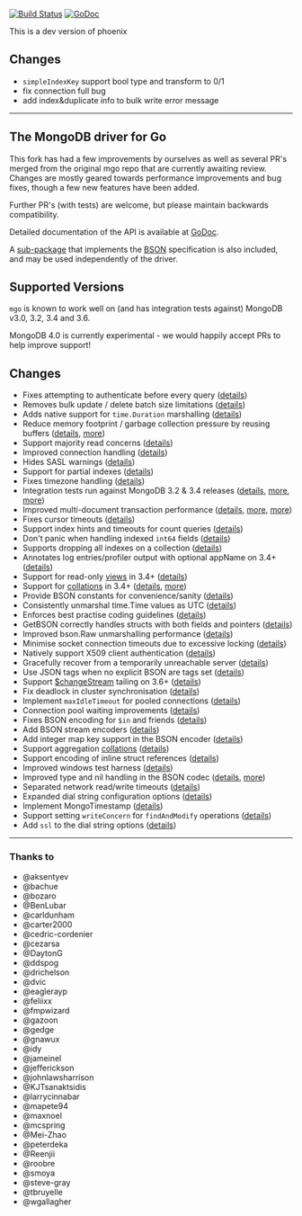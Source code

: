 [![Build Status](https://travis-ci.org/phoenixxliu/mgo.svg?branch=master)](https://travis-ci.org/phoenixxliu/mgo) [![GoDoc](https://godoc.org/github.com/phoenixxliu/mgo?status.svg)](https://godoc.org/github.com/phoenixxliu/mgo)

This is a dev version of phoenix
## Changes
* `simpleIndexKey` support bool type and transform to 0/1
* fix connection full bug
* add index&duplicate info to bulk write error message

-------------------------


The MongoDB driver for Go
-------------------------

This fork has had a few improvements by ourselves as well as several PR's merged from the original mgo repo that are currently awaiting review.
Changes are mostly geared towards performance improvements and bug fixes, though a few new features have been added.

Further PR's (with tests) are welcome, but please maintain backwards compatibility.

Detailed documentation of the API is available at
[GoDoc](https://godoc.org/github.com/phoenixxliu/mgo).

A [sub-package](https://godoc.org/github.com/phoenixxliu/mgo/bson) that implements the [BSON](http://bsonspec.org) specification is also included, and may be used independently of the driver.

## Supported Versions

`mgo` is known to work well on (and has integration tests against) MongoDB v3.0, 3.2, 3.4 and 3.6. 

MongoDB 4.0 is currently experimental - we would happily accept PRs to help improve support!

## Changes
* Fixes attempting to authenticate before every query ([details](https://github.com/go-mgo/mgo/issues/254))
* Removes bulk update / delete batch size limitations ([details](https://github.com/go-mgo/mgo/issues/288))
* Adds native support for `time.Duration` marshalling ([details](https://github.com/go-mgo/mgo/pull/373))
* Reduce memory footprint / garbage collection pressure by reusing buffers ([details](https://github.com/go-mgo/mgo/pull/229), [more](https://github.com/phoenixxliu/mgo/pull/56))
* Support majority read concerns ([details](https://github.com/phoenixxliu/mgo/pull/2))
* Improved connection handling ([details](https://github.com/phoenixxliu/mgo/pull/5))
* Hides SASL warnings ([details](https://github.com/phoenixxliu/mgo/pull/7))
* Support for partial indexes ([details](https://github.com/domodwyer/mgo/commit/5efe8eccb028238d93c222828cae4806aeae9f51))
* Fixes timezone handling ([details](https://github.com/go-mgo/mgo/pull/464))
* Integration tests run against MongoDB 3.2 & 3.4 releases ([details](https://github.com/phoenixxliu/mgo/pull/4), [more](https://github.com/phoenixxliu/mgo/pull/24), [more](https://github.com/phoenixxliu/mgo/pull/35))
* Improved multi-document transaction performance ([details](https://github.com/phoenixxliu/mgo/pull/10), [more](https://github.com/phoenixxliu/mgo/pull/11), [more](https://github.com/phoenixxliu/mgo/pull/16))
* Fixes cursor timeouts ([details](https://jira.mongodb.org/browse/SERVER-24899))
* Support index hints and timeouts for count queries ([details](https://github.com/phoenixxliu/mgo/pull/17))
* Don't panic when handling indexed `int64` fields ([details](https://github.com/go-mgo/mgo/issues/475))
* Supports dropping all indexes on a collection ([details](https://github.com/phoenixxliu/mgo/pull/25))
* Annotates log entries/profiler output with optional appName on 3.4+ ([details](https://github.com/phoenixxliu/mgo/pull/28))
* Support for read-only [views](https://docs.mongodb.com/manual/core/views/) in 3.4+ ([details](https://github.com/phoenixxliu/mgo/pull/33))
* Support for [collations](https://docs.mongodb.com/manual/reference/collation/) in 3.4+ ([details](https://github.com/phoenixxliu/mgo/pull/37), [more](https://github.com/phoenixxliu/mgo/pull/166))
* Provide BSON constants for convenience/sanity ([details](https://github.com/phoenixxliu/mgo/pull/41))
* Consistently unmarshal time.Time values as UTC ([details](https://github.com/phoenixxliu/mgo/pull/42))
* Enforces best practise coding guidelines ([details](https://github.com/phoenixxliu/mgo/pull/44))
* GetBSON correctly handles structs with both fields and pointers ([details](https://github.com/phoenixxliu/mgo/pull/40))
* Improved bson.Raw unmarshalling performance ([details](https://github.com/phoenixxliu/mgo/pull/49))
* Minimise socket connection timeouts due to excessive locking ([details](https://github.com/phoenixxliu/mgo/pull/52))
* Natively support X509 client authentication ([details](https://github.com/phoenixxliu/mgo/pull/55))
* Gracefully recover from a temporarily unreachable server ([details](https://github.com/phoenixxliu/mgo/pull/69))
* Use JSON tags when no explicit BSON are tags set ([details](https://github.com/phoenixxliu/mgo/pull/91))
* Support [$changeStream](https://docs.mongodb.com/manual/changeStreams/) tailing on 3.6+ ([details](https://github.com/phoenixxliu/mgo/pull/97))
* Fix deadlock in cluster synchronisation ([details](https://github.com/phoenixxliu/mgo/issues/120))
* Implement `maxIdleTimeout` for pooled connections ([details](https://github.com/phoenixxliu/mgo/pull/116))
* Connection pool waiting improvements ([details](https://github.com/phoenixxliu/mgo/pull/115))
* Fixes BSON encoding for `$in` and friends ([details](https://github.com/phoenixxliu/mgo/pull/128))
* Add BSON stream encoders ([details](https://github.com/phoenixxliu/mgo/pull/127))
* Add integer map key support in the BSON encoder ([details](https://github.com/phoenixxliu/mgo/pull/140)) 
* Support aggregation [collations](https://docs.mongodb.com/manual/reference/collation/) ([details](https://github.com/phoenixxliu/mgo/pull/144))
* Support encoding of inline struct references ([details](https://github.com/phoenixxliu/mgo/pull/146))
* Improved windows test harness ([details](https://github.com/phoenixxliu/mgo/pull/158))
* Improved type and nil handling in the BSON codec ([details](https://github.com/phoenixxliu/mgo/pull/147/files), [more](https://github.com/phoenixxliu/mgo/pull/181))
* Separated network read/write timeouts ([details](https://github.com/phoenixxliu/mgo/pull/161))
* Expanded dial string configuration options ([details](https://github.com/phoenixxliu/mgo/pull/162))
* Implement MongoTimestamp ([details](https://github.com/phoenixxliu/mgo/pull/171))
* Support setting `writeConcern` for `findAndModify` operations ([details](https://github.com/phoenixxliu/mgo/pull/185))
* Add `ssl` to the dial string options ([details](https://github.com/phoenixxliu/mgo/pull/184))


---

### Thanks to
* @aksentyev
* @bachue
* @bozaro
* @BenLubar
* @carldunham
* @carter2000
* @cedric-cordenier
* @cezarsa
* @DaytonG
* @ddspog
* @drichelson
* @dvic
* @eaglerayp
* @feliixx
* @fmpwizard
* @gazoon
* @gedge
* @gnawux
* @idy
* @jameinel
* @jefferickson
* @johnlawsharrison
* @KJTsanaktsidis
* @larrycinnabar
* @mapete94
* @maxnoel
* @mcspring
* @Mei-Zhao
* @peterdeka
* @Reenjii
* @roobre
* @smoya
* @steve-gray
* @tbruyelle
* @wgallagher
